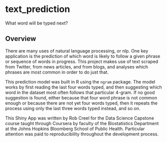 # text_prediction
What word will be typed next?

## Overview

There are many uses of natural language processing, or nlp.  One key application is the prediction of which word is likely to follow a given phrase or sequence of words in progress.  This project makes use of text scraped from Twitter, from news articles, and from blogs, and analyses which phrases are most common in order to do just that.



This prediction model was built in R using the `ngram` package.  The model works by first reading the last four words typed, and then suggesting which word in the dataset most often follows that particular 4-gram.  If no good suggestion is found, either because that four word phrase is not common enough or because there are not yet four words typed, then it repeats the process using only the last three words typed instead, and so on.

This Shiny App was written by Rob Creel for the Data Science Capstone course taught through Coursera by faculty of the Biostatistics Department at the Johns Hopkins Bloomberg School of Public Health. Particular attention was paid to reproducibility throughout the development process.

